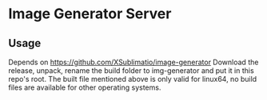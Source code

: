 # Image Generator Server

## Usage

Depends on https://github.com/XSublimatio/image-generator
Download the release, unpack, rename the build folder to img-generator and put it in this repo's root.
The built file mentioned above is only valid for linux64, no build files are available for other operating systems.

